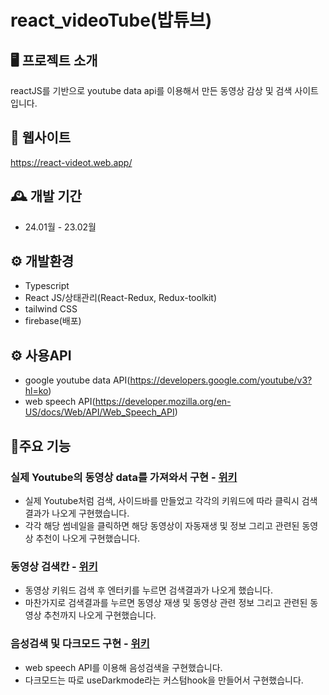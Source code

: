 # react_videoTube(밥튜브)

## 🖥️ 프로젝트 소개
reactJS를 기반으로 youtube data api를 이용해서 만든 동영상 감상 및 검색 사이트 입니다.

## 🧭 웹사이트
https://react-videot.web.app/

## 🕰️ 개발 기간
- 24.01월 - 23.02월

## ⚙️ 개발환경
- Typescript
- React JS/상태관리(React-Redux, Redux-toolkit)
- tailwind CSS
- firebase(배포)

## ⚙️ 사용API
- google youtube data API(https://developers.google.com/youtube/v3?hl=ko)
- web speech API(https://developer.mozilla.org/en-US/docs/Web/API/Web_Speech_API)

## 📌주요 기능
### 실제 Youtube의 동영상 data를 가져와서 구현 - <a href="https://github.com/mandarinfactory/react_videoTube/wiki/%EC%A3%BC%EC%9A%94%EA%B8%B0%EB%8A%A5(%EB%8F%99%EC%98%81%EC%83%81data%EA%B5%AC%ED%98%84)">위키</a>
- 실제 Youtube처럼 검색, 사이드바를 만들었고 각각의 키워드에 따라 클릭시 검색결과가 나오게 구현했습니다.
- 각각 해당 썸네일을 클릭하면 해당 동영상이 자동재생 및 정보 그리고 관련된 동영상 추천이 나오게 구현했습니다.

### 동영상 검색칸 - <a href="https://github.com/mandarinfactory/react_videoTube/wiki/%EC%A3%BC%EC%9A%94%EA%B8%B0%EB%8A%A5(%EB%8F%99%EC%98%81%EC%83%81-%EA%B2%80%EC%83%89)">위키</a>
- 동영상 키워드 검색 후 엔터키를 누르면 검색결과가 나오게 했습니다.
- 마찬가지로 검색결과를 누르면 동영상 재생 및 동영상 관련 정보 그리고 관련된 동영상 추천까지 나오게 구현했습니다.

### 음성검색 및 다크모드 구현 - <a href="https://github.com/mandarinfactory/react_movieSearch/wiki/%EC%A3%BC%EC%9A%94%EA%B8%B0%EB%8A%A5(%EC%98%81%ED%99%94%ED%81%90%EB%A0%88%EC%9D%B4%EC%85%98)">위키</a>
- web speech API를 이용해 음성검색을 구현했습니다.
- 다크모드는 따로 useDarkmode라는 커스텀hook을 만들어서 구현했습니다.
